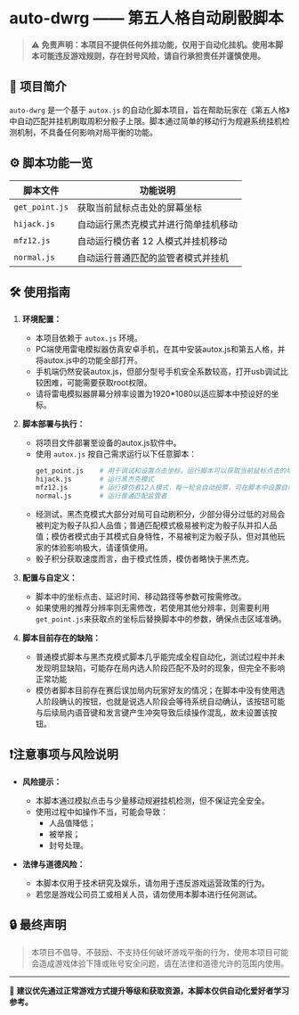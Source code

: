 # auto-dwrg —— 第五人格自动刷骰脚本

> ⚠️ **免责声明：本项目不提供任何外挂功能，仅用于自动化挂机。使用本脚本可能违反游戏规则，存在封号风险，请自行承担责任并谨慎使用。**

## 📌 项目简介

`auto-dwrg` 是一个基于 `autox.js` 的自动化脚本项目，旨在帮助玩家在《第五人格》中自动匹配并挂机刷取周积分骰子上限。脚本通过简单的移动行为规避系统挂机检测机制，不具备任何影响对局平衡的功能。

## ⚙️ 脚本功能一览

| 脚本文件     | 功能说明                             |
|--------------|--------------------------------------|
| `get_point.js` | 获取当前鼠标点击处的屏幕坐标          |
| `hijack.js`   | 自动运行黑杰克模式并进行简单挂机移动  |
| `mfz12.js`    | 自动运行模仿者 12 人模式并挂机移动     |
| `normal.js`   | 自动运行普通匹配的监管者模式并挂机     |

## 🛠️ 使用指南

1. **环境配置：**
   - 本项目依赖于 `autox.js` 环境。
   - PC端使用雷电模拟器仿真安卓手机，在其中安装autox.js和第五人格，并将autox.js中的功能全部打开。
   - 手机端仍然安装autox.js，但部分型号手机安全系数较高，打开usb调试比较困难，可能需要获取root权限。
   - 请将雷电模拟器屏幕分辨率设置为1920*1080以适应脚本中预设好的坐标。

2. **脚本部署与执行：**
   - 将项目文件部署至设备的autox.js软件中。
   - 使用 `autox.js` 按自己需求运行以下任意脚本：
     ```bash
     get_point.js    # 用于调试和设置点击坐标，运行脚本可以获取当前鼠标点击的地方的坐标
     hijack.js       # 运行黑杰克模式
     mfz12.js        # 运行模仿者12人模式，每一轮会自动投票，可在脚本中设置自动弃票
     normal.js       # 运行普通匹配监管者
     ```
    - 经测试，黑杰克模式大部分对局可自动刷积分，少部分得分过低的对局会被判定为骰子队扣人品值；普通匹配模式极易被判定为骰子队并扣人品值；模仿者模式由于其模式自身特性，不易被判定为骰子队，但对其他玩家的体验影响极大，请谨慎使用。
    - 骰子积分获取速度而言，由于模式性质，模仿者略快于黑杰克。

3. **配置与自定义：**
   - 脚本中的坐标点击、延迟时间、移动路径等参数可按需修改。
   - 如果使用的推荐分辨率则无需修改，若使用其他分辨率，则需要利用`get_point.js`来获取点的坐标后替换脚本中的参数，确保点击区域准确。
  
4. **脚本目前存在的缺陷：**
   - 普通模式脚本与黑杰克模式脚本几乎能完成全程自动化，测试过程中并未发现明显缺陷，可能存在局内选人阶段匹配不及时的现象，但完全不影响正常功能
   - 模仿者脚本目前存在赛后误加局内玩家好友的情况；在脚本中没有使用选人阶段确认的按钮，也就是说选人阶段会等待系统自动确认，该按钮可能与后续局内语音键和发言键产生冲突导致后续操作混乱，故未设置该按钮。

## ❗注意事项与风险说明

- **风险提示：**
  - 本脚本通过模拟点击与少量移动规避挂机检测，但不保证完全安全。
  - 使用过程中如操作不当，可能会导致：
    - 人品值降低；
    - 被举报；
    - 封号处理。

- **法律与道德风险：**
  - 本脚本仅用于技术研究及娱乐，请勿用于违反游戏运营政策的行为。
  - 若您是游戏公司员工或相关人员，请勿使用本脚本进行任何测试。

<!-- ## 📂 项目结构示意

<pre><code>``` auto-dwrg/ ├── get_point.js # 获取坐标调试工具 ├── hijack.js # 黑杰克挂机模式 ├── mfz12.js # 模仿者12人挂机模式 ├── normal.js # 普通匹配监管者挂机 └── README.md # 项目说明文件 ``` </code></pre> -->


## 🔒 最终声明

> 本项目不倡导、不鼓励、不支持任何破坏游戏平衡的行为，使用本项目可能会造成游戏体验下降或账号安全问题，请在法律和道德允许的范围内使用。

---

🧠 **建议优先通过正常游戏方式提升等级和获取资源，本脚本仅供自动化爱好者学习参考。**
